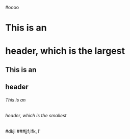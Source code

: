 #oooo
# This is an <h1> header, which is the largest
## This is an <h2> header
###### This is an <h6> header, which is the smallest
#dkji
  ###jjf;lfk,
  l'
